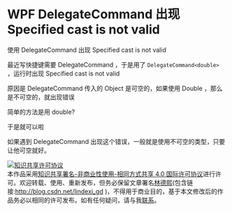 
# WPF DelegateCommand 出现Specified cast is not valid

使用 DelegateCommand 出现 Specified cast is not valid

<!--more-->



最近写快捷键需要 DelegateCommand ，于是用了 `DelegateCommand<double> ` ，运行时出现 Specified cast is not valid 

原因是 DelegateCommand 传入的 Object 是可空的，如果使用 Double ，那么是不可空的，就出现错误

简单的方法是用 double?

于是就可以啦

如果遇到 DelegateCommand 出现这个错误，一般就是使用不可空的类型，只要让他可空就好。




<a rel="license" href="http://creativecommons.org/licenses/by-nc-sa/4.0/"><img alt="知识共享许可协议" style="border-width:0" src="https://licensebuttons.net/l/by-nc-sa/4.0/88x31.png" /></a><br />本作品采用<a rel="license" href="http://creativecommons.org/licenses/by-nc-sa/4.0/">知识共享署名-非商业性使用-相同方式共享 4.0 国际许可协议</a>进行许可。欢迎转载、使用、重新发布，但务必保留文章署名[林德熙](http://blog.csdn.net/lindexi_gd)(包含链接:http://blog.csdn.net/lindexi_gd )，不得用于商业目的，基于本文修改后的作品务必以相同的许可发布。如有任何疑问，请与我[联系](mailto:lindexi_gd@163.com)。
